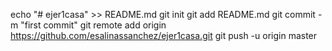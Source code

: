 echo "# ejer1casa" >> README.md
git init
git add README.md
git commit -m "first commit"
git remote add origin https://github.com/esalinassanchez/ejer1casa.git
git push -u origin master
